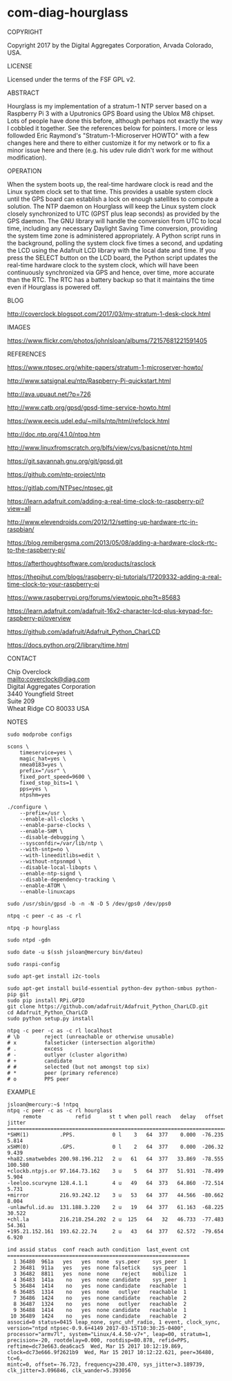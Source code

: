 # com-diag-hourglass

COPYRIGHT

Copyright 2017 by the Digital Aggregates Corporation, Arvada Colorado, USA.

LICENSE

Licensed under the terms of the FSF GPL v2.

ABSTRACT

Hourglass is my implementation of a stratum-1 NTP server based on a Raspberry
Pi 3 with a Uputronics GPS Board using the Ublox M8 chipset. Lots of people
have done this before, although perhaps not exactly the way I cobbled it
together. See the references below for pointers. I more or less followded
Eric Raymond's "Stratum-1-Microserver HOWTO" with a few changes here and
there to either customize it for my network or to fix a minor issue here
and there (e.g. his udev rule didn't work for me without modification).

OPERATION

When the system boots up, the real-time hardware clock is read and the
Linux system clock set to that time. This provides a usable system clock
until the GPS board can establish a lock on enough satellites to compute
a solution. The NTP daemon on Hourglass will keep the Linux system
clock closely synchronized to UTC (GPST plus leap seconds) as provided
by the GPS daemon. The GNU library will handle the conversion from UTC
to local time, including any necessary Daylight Saving Time conversion,
providing the system time zone is administered appropriately. A Python
script runs in the background, polling the system clock five times a
second, and updating the LCD using the Adafruit LCD library with the
local date and time. If you press the SELECT button on the LCD board,
the Python script updates the real-time hardware clock to the system
clock, which will have been continuously synchronized via GPS and hence,
over time, more accurate than the RTC. The RTC has a battery backup so
that it maintains the time even if Hourglass is powered off.

BLOG

<http://coverclock.blogspot.com/2017/03/my-stratum-1-desk-clock.html>

IMAGES

<https://www.flickr.com/photos/johnlsloan/albums/72157681221591405>

REFERENCES

<https://www.ntpsec.org/white-papers/stratum-1-microserver-howto/>

<http://www.satsignal.eu/ntp/Raspberry-Pi-quickstart.html>

<http://ava.upuaut.net/?p=726>

<http://www.catb.org/gpsd/gpsd-time-service-howto.html>

<https://www.eecis.udel.edu/~mills/ntp/html/refclock.html>

<http://doc.ntp.org/4.1.0/ntpq.htm>

<http://www.linuxfromscratch.org/blfs/view/cvs/basicnet/ntp.html>

<https://git.savannah.gnu.org/git/gpsd.git>

<https://github.com/ntp-project/ntp>

<https://gitlab.com/NTPsec/ntpsec.git>

<https://learn.adafruit.com/adding-a-real-time-clock-to-raspberry-pi?view=all>

<http://www.elevendroids.com/2012/12/setting-up-hardware-rtc-in-raspbian/>

<https://blog.remibergsma.com/2013/05/08/adding-a-hardware-clock-rtc-to-the-raspberry-pi/>

<https://afterthoughtsoftware.com/products/rasclock>

<https://thepihut.com/blogs/raspberry-pi-tutorials/17209332-adding-a-real-time-clock-to-your-raspberry-pi>

<https://www.raspberrypi.org/forums/viewtopic.php?t=85683>

<https://learn.adafruit.com/adafruit-16x2-character-lcd-plus-keypad-for-raspberry-pi/overview>

<https://github.com/adafruit/Adafruit_Python_CharLCD>

<https://docs.python.org/2/library/time.html>

CONTACT

Chip Overclock  
<mailto:coverclock@diag.com>  
Digital Aggregates Corporation  
3440 Youngfield Street  
Suite 209  
Wheat Ridge CO 80033 USA  

NOTES

    sudo modprobe configs

    scons \
    	timeservice=yes \
        magic_hat=yes \
    	nmea0183=yes \
    	prefix="/usr" \
    	fixed_port_speed=9600 \
    	fixed_stop_bits=1 \
    	pps=yes \
    	ntpshm=yes

    ./configure \
        --prefix=/usr \
        --enable-all-clocks \
        --enable-parse-clocks \
        --enable-SHM \
        --disable-debugging \
        --sysconfdir=/var/lib/ntp \
        --with-sntp=no \
        --with-lineeditlibs=edit \
        --without-ntpsnmpd \
        --disable-local-libopts \
        --enable-ntp-signd \
        --disable-dependency-tracking \
        --enable-ATOM \
        --enable-linuxcaps

    sudo /usr/sbin/gpsd -b -n -N -D 5 /dev/gps0 /dev/pps0

    ntpq -c peer -c as -c rl

    ntpq -p hourglass

    sudo ntpd -gdn

    sudo date -u $(ssh jsloan@mercury bin/dateu)

    sudo raspi-config

    sudo apt-get install i2c-tools

    sudo apt-get install build-essential python-dev python-smbus python-pip git
    sudo pip install RPi.GPIO
    git clone https://github.com/adafruit/Adafruit_Python_CharLCD.git
    cd Adafruit_Python_CharLCD
    sudo python setup.py install

    ntpq -c peer -c as -c rl localhost
    # \b        reject (unreachable or otherwise unusable)
    # x         falseticker (intersection algorithm)
    # .	        excess
    # -	        outlyer (cluster algorithm)
    # +	        candidate
    # #	        selected (but not amongst top six)
    # *	        peer (primary reference)
    # o	        PPS peer

EXAMPLE

    jsloan@mercury:~$ !ntpq
    ntpq -c peer -c as -c rl hourglass
         remote           refid      st t when poll reach   delay   offset  jitter
    ==============================================================================
    *SHM(1)          .PPS.            0 l    3   64  377    0.000  -76.235   5.814
    xSHM(0)          .GPS.            0 l    2   64  377    0.000  -206.32   9.439
    +ha82.smatwebdes 200.98.196.212   2 u   61   64  377   33.869  -78.555 100.580
    +clockb.ntpjs.or 97.164.73.162    3 u    5   64  377   51.931  -78.499   5.904
    -leeloo.scurvyne 128.4.1.1        4 u   49   64  373   64.860  -72.514   5.731
    +mirror          216.93.242.12    3 u   53   64  377   44.566  -80.662   8.004
    -unlawful.id.au  131.188.3.220    2 u   19   64  377   61.163  -68.225  30.522
    +chl.la          216.218.254.202  2 u  125   64   32   46.733  -77.483  54.361
    +195.21.152.161  193.62.22.74     2 u   43   64  377   62.572  -79.654   6.920
    
    ind assid status  conf reach auth condition  last_event cnt
    ===========================================================
      1 36480  961a   yes   yes  none  sys.peer    sys_peer  1
      2 36481  911a   yes   yes  none falsetick    sys_peer  1
      3 36482  8811   yes  none  none    reject    mobilize  1
      4 36483  141a    no   yes  none candidate    sys_peer  1
      5 36484  1414    no   yes  none candidate   reachable  1
      6 36485  1314    no   yes  none   outlyer   reachable  1
      7 36486  1424    no   yes  none candidate   reachable  2
      8 36487  1324    no   yes  none   outlyer   reachable  2
      9 36488  1414    no   yes  none candidate   reachable  1
     10 36489  1424    no   yes  none candidate   reachable  2
    associd=0 status=0415 leap_none, sync_uhf_radio, 1 event, clock_sync,
    version="ntpd ntpsec-0.9.6+4149 2017-03-15T10:30:25-0400",
    processor="armv7l", system="Linux/4.4.50-v7+", leap=00, stratum=1,
    precision=-20, rootdelay=0.000, rootdisp=80.878, refid=PPS,
    reftime=dc73e663.dea6cac5  Wed, Mar 15 2017 10:12:19.869,
    clock=dc73e666.9f2621b9  Wed, Mar 15 2017 10:12:22.621, peer=36480, tc=6,
    mintc=0, offset=-76.723, frequency=230.470, sys_jitter=3.189739,
    clk_jitter=3.096846, clk_wander=5.393056

